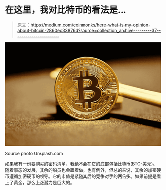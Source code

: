 # 在这里，我对比特币的看法是…

> 原文：<https://medium.com/coinmonks/here-what-is-my-opinion-about-bitcoin-2860ec33876d?source=collection_archive---------37----------------------->

![](img/dd7530e1dc77a42976b5f6e4c7f00388.png)

Source photo Unsplash.com

如果我有一份要购买的密码清单，我绝不会在它的底部包括比特币(BTC-美元)。随着事态的发展，其余的船员也会跟着做。也有例外，但总的来说，其余的加密硬币遵循加密硬币的领导。它的市值是紧随其后的竞争对手的两倍多。如果前提是看上了黄金，那么上涨潜力是巨大的。